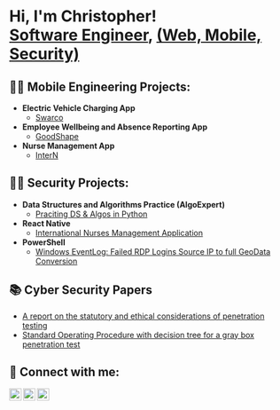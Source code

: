 <h1>Hi, I'm Christopher! <br/><a href="https://github.com/ChristopherObocha">Software Engineer</a>, <a href="https://www.linkedin.com/in/christopher-f-c-obocha-368411156/">(Web, Mobile, Security)</a></h1>


<h2>👨‍💻 Mobile Engineering Projects:</h2>

- <b>Electric Vehicle Charging App</b>
  - [Swarco](https://github.com/ChristopherObocha/goodshape-RN)
- <b>Employee Wellbeing and Absence Reporting App</b>
  - [GoodShape](https://github.com/ChristopherObocha/goodshape-RN)
- <b>Nurse Management App</b>
  - [InterN](https://github.com/ChristopherObocha/InterN)

  
<h2>👨‍💻 Security Projects:</h2>

- <b>Data Structures and Algorithms Practice (AlgoExpert)</b>
  - [Praciting DS & Algos in Python]()
- <b>React Native</b>
  - [International Nurses Management Application](https://github.com/ChristopherObocha/InterN)
- <b>PowerShell</b>
  - [Windows EventLog: Failed RDP Logins Source IP to full GeoData Conversion]()

<h2>📚 Cyber Security Papers</h2>

- [A report on the statutory and ethical considerations of penetration testing](https://drive.google.com/file/d/14y4NKF-FL-Yh98zJm1bjvrFoKUy59zrA/view?usp=sharing)
- [Standard Operating Procedure with decision tree for a gray box penetration test](https://drive.google.com/file/d/1NPCoKBimSAxSD8RAPE1CI3AgOMMJk1dl/view?usp=sharing)

<h2> 🤳 Connect with me:</h2>

[<img align="left" alt="ChrisObocha | Twitter" width="22px" src="https://cdn.jsdelivr.net/npm/simple-icons@v3/icons/twitter.svg" />][twitter]
[<img align="left" alt="ChrisObocha | LinkedIn" width="22px" src="https://cdn.jsdelivr.net/npm/simple-icons@v3/icons/linkedin.svg" />][linkedin]
[<img align="left" alt="ChrisObocha | Instagram" width="22px" src="https://cdn.jsdelivr.net/npm/simple-icons@v3/icons/instagram.svg" />][instagram]

[twitter]: https://twitter.com/ChrisObocha
[instagram]: https://www.instagram.com/chrisobocha/
[linkedin]: https://www.linkedin.com/in/christopher-f-c-obocha-368411156/

<!--
**joshmadakor1/joshmadakor1** is a ✨ _special_ ✨ repository because its `README.md` (this file) appears on your GitHub profile.

Here are some ideas to get you started:

- 🔭 I’m currently working on ...
- 🌱 I’m currently learning ...
- 👯 I’m looking to collaborate on ...
- 🤔 I’m looking for help with ...
- 💬 Ask me about ...
- 📫 How to reach me: ...
- 😄 Pronouns: ...
- ⚡ Fun fact: ...
-->
